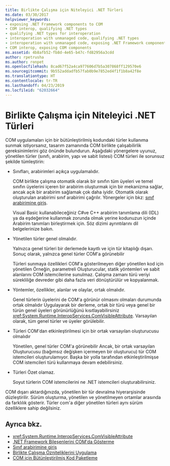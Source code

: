 ```yaml
---
title: Birlikte Çalışma için Niteleyici .NET Türleri
ms.date: 03/30/2017
helpviewer_keywords:
- exposing .NET Framework components to COM
- COM interop, qualifying .NET types
- qualifying .NET types for interoperation
- interoperation with unmanaged code, qualifying .NET types
- interoperation with unmanaged code, exposing .NET Framework components
- COM interop, exposing COM components
ms.assetid: 4b8afb52-fb8d-4e65-b47c-fd82956a3cdd
author: rpetrusha
ms.author: ronpet
ms.openlocfilehash: 8cad67f52a4ca977606d7b5a307868ff129570e6
ms.sourcegitcommit: 9b552addadfb57fab0b9e7852ed4f1f1b8a42f8e
ms.translationtype: HT
ms.contentlocale: tr-TR
ms.lasthandoff: 04/23/2019
ms.locfileid: "62032664"
---
```

# <a name="qualifying-net-types-for-interoperation"></a>Birlikte Çalışma için Niteleyici .NET Türleri
COM uygulamaları için bir bütünleştirilmiş kodundaki türler kullanıma sunmak istiyorsanız, tasarım zamanında COM birlikte çalışabilirlik gereksinimlerini göz önünde bulundurun. Aşağıdaki yönergelere uyunuz, yönetilen türler (sınıfı, arabirim, yapı ve sabit listesi) COM türleri ile sorunsuz şekilde tümleştirin:  
  
- Sınıfları, arabirimleri açıkça uygulamalıdır.  
  
     COM birlikte çalışma otomatik olarak bir sınıfın tüm üyeleri ve temel sınıfın üyelerini içeren bir arabirim oluşturmak için bir mekanizma sağlar, ancak açık bir arabirim sağlamak çok daha iyidir. Otomatik olarak oluşturulan arabirimi sınıf arabirimi çağrılır. Yönergeler için bkz: [sınıf arabirimine giriş](com-callable-wrapper.md#introducing-the-class-interface).  
  
     Visual Basic kullanabileceğiniz C#ve C++ arabirim tanımlama dili (IDL) ya da eşdeğerine kullanmak zorunda olmak yerine kodunuzun içinde Arabirim tanımları birleştirmek için. Söz dizimi ayrıntılarını dil belgelerinize bakın.  
  
- Yönetilen türler genel olmalıdır.  
  
     Yalnızca genel türleri bir derlemede kayıtlı ve için tür kitaplığı dışarı. Sonuç olarak, yalnızca genel türler COM'a görünebilir  
  
     Türleri sunmaya özellikleri COM'a gösterilmeyen diğer yönetilen kod için yönetilen Örneğin, parametreli Oluşturucular, statik yöntemleri ve sabit alanlarını COM istemcilerine sunulmaz. Çalışma zamanı türü veriyi sürekliliğe devreder gibi daha fazla veri dönüştürülür ve kopyalanmak.  
  
- Yöntemler, özellikler, alanlar ve olaylar, ortak olmalıdır.  
  
     Genel türlerin üyelerini de COM'a görünür olmasını olmaları durumunda ortak olmalıdır Uygulayarak bir derleme, ortak bir türü veya genel bir türün genel üyeleri görünürlüğünü kısıtlayabilirsiniz <xref:System.Runtime.InteropServices.ComVisibleAttribute>. Varsayılan olarak, tüm genel türler ve üyeler görülebilir.  
  
- Türleri COM'dan etkinleştirilmesi için bir ortak varsayılan oluşturucusu olmalıdır  
  
     Yönetilen, genel türler COM'a görünebilir Ancak, bir ortak varsayılan Oluşturucusu (bağımsız değişken içermeyen bir oluşturucu) tür COM istemcileri oluşturulamıyor. Başka bir yolla tarafından etkinleştirilmişse COM istemcileri türü kullanmaya devam edebilirsiniz.  
  
- Türleri Özet olamaz.  
  
     Soyut türlerin COM istemcilerini ne .NET istemcileri oluşturabilirsiniz.  
  
 COM dışarı aktardığınızda, yönetilen bir tür devralma hiyerarşisinde düzleştirilir. Sürüm oluşturma, yönetilen ve yönetilmeyen ortamlar arasında da farklılık gösterir. Türler com'a diğer yönetilen türleri aynı sürüm özelliklere sahip değilsiniz.  
  
## <a name="see-also"></a>Ayrıca bkz.

- <xref:System.Runtime.InteropServices.ComVisibleAttribute>
- [.NET Framework Bileşenlerini COM'da Gösterme](../../../docs/framework/interop/exposing-dotnet-components-to-com.md)
- [Sınıf arabirimine giriş](com-callable-wrapper.md#introducing-the-class-interface)
- [Birlikte Çalışma Özniteliklerini Uygulama](../../../docs/framework/interop/applying-interop-attributes.md)
- [COM için Bütünleştirilmiş Kod Paketleme](../../../docs/framework/interop/packaging-an-assembly-for-com.md)
